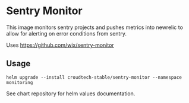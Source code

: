 # Sentry Monitor

This image monitors sentry projects and pushes metrics into newrelic to allow for alerting on error conditions from sentry.

Uses https://github.com/wix/sentry-monitor

## Usage

```
helm upgrade --install croudtech-stable/sentry-monitor --namespace monitoring
```

See chart repository for helm values documentation.